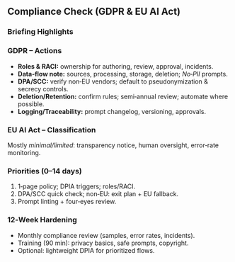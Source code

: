 <section class="card">
  <h2>Compliance Check (GDPR &amp; EU AI Act)</h2>
  <h3>Briefing Highlights</h3>
  <ul class="pill-list"></ul>
  <h3>GDPR – Actions</h3>
  <ul>
    <li><strong>Roles &amp; RACI:</strong> ownership for authoring, review, approval, incidents.</li>
    <li><strong>Data‑flow note:</strong> sources, processing, storage, deletion; <em>No‑PII</em> prompts.</li>
    <li><strong>DPA/SCC:</strong> verify non‑EU vendors; default to pseudonymization & secrecy controls.</li>
    <li><strong>Deletion/Retention:</strong> confirm rules; semi‑annual review; automate where possible.</li>
    <li><strong>Logging/Traceability:</strong> prompt changelog, versioning, approvals.</li>
  </ul>
  <h3>EU AI Act – Classification</h3>
  <p>Mostly <em>minimal/limited</em>: transparency notice, human oversight, error‑rate monitoring.</p>
  <h3>Priorities (0–14 days)</h3>
  <ol>
    <li>1‑page policy; DPIA triggers; roles/RACI.</li>
    <li>DPA/SCC quick check; non‑EU: exit plan + EU fallback.</li>
    <li>Prompt linting + four‑eyes review.</li>
  </ol>
  <h3>12‑Week Hardening</h3>
  <ul>
    <li>Monthly compliance review (samples, error rates, incidents).</li>
    <li>Training (90 min): privacy basics, safe prompts, copyright.</li>
    <li>Optional: lightweight DPIA for prioritized flows.</li>
  </ul>
</section>
